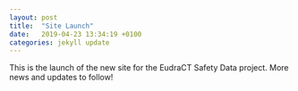 ```yaml
---
layout: post
title:  "Site Launch"
date:   2019-04-23 13:34:19 +0100
categories: jekyll update
---
```


This is the launch of the new site for the EudraCT  Safety Data project. More news and updates to follow!
